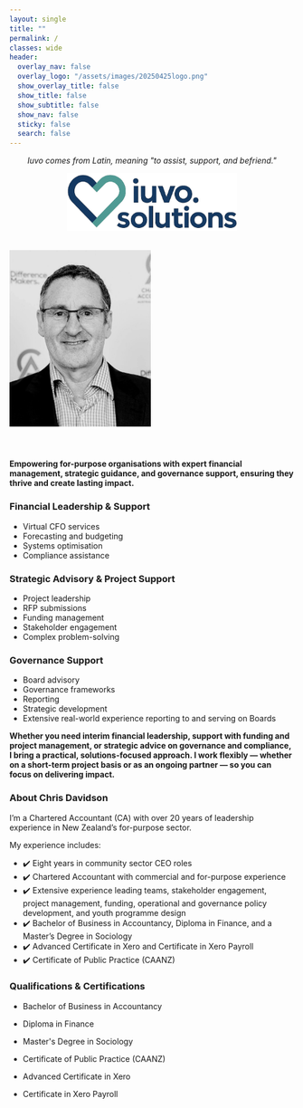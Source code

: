 ```yaml
---
layout: single
title: ""
permalink: /
classes: wide
header:
  overlay_nav: false
  overlay_logo: "/assets/images/20250425logo.png"
  show_overlay_title: false
  show_title: false
  show_subtitle: false
  show_nav: false
  sticky: false
  search: false
---
```


<p align="center">
  <em>Iuvo comes from Latin, meaning "to assist, support, and befriend."</em>
</p>

<p align="center">
  <img src="/assets/images/20250425logo.png" alt="Iuvo.Solutions Logo" width="300">
</p>

<br>

<div style="display: flex; align-items: flex-start; gap: 40px; flex-wrap: wrap;">
  <div style="flex: 1; min-width: 250px;">
    <img src="/assets/images/chris-profile.jpg" alt="Chris Davidson" width="250">
  </div>
  <div style="flex: 2; min-width: 300px;">

**Empowering for-purpose organisations with expert financial management, strategic guidance, and governance support, ensuring they thrive and create lasting impact.**

### Financial Leadership & Support
- Virtual CFO services
- Forecasting and budgeting
- Systems optimisation
- Compliance assistance

### Strategic Advisory & Project Support
- Project leadership
- RFP submissions
- Funding management
- Stakeholder engagement
- Complex problem-solving

### Governance Support
- Board advisory
- Governance frameworks
- Reporting
- Strategic development
- Extensive real-world experience reporting to and serving on Boards

**Whether you need interim financial leadership, support with funding and project management, or strategic advice on governance and compliance, I bring a practical, solutions-focused approach. I work flexibly — whether on a short-term project basis or as an ongoing partner — so you can focus on delivering impact.**

### About Chris Davidson

I’m a Chartered Accountant (CA) with over 20 years of leadership experience in New Zealand’s for-purpose sector.

My experience includes:
- ✔️ Eight years in community sector CEO roles
- ✔️ Chartered Accountant with commercial and for-purpose experience
- ✔️ Extensive experience leading teams, stakeholder engagement, project management, funding, operational and governance policy development, and youth programme design
- ✔️ Bachelor of Business in Accountancy, Diploma in Finance, and a Master’s Degree in Sociology
- ✔️ Advanced Certificate in Xero and Certificate in Xero Payroll
- ✔️ Certificate of Public Practice (CAANZ)

### Qualifications & Certifications
- Bachelor of Business in Accountancy
- Diploma in Finance
- Master's Degree in Sociology
- Certificate of Public Practice (CAANZ)
- Advanced Certificate in Xero
- Certificate in Xero Payroll

  </div>
</div>

<br>

<p align="center">
  <a href="https://www.linkedin.com/in/chris-davidson-aa92a58/" target="_blank" style="margin-right: 20px;">
    <i class="fab fa-linkedin fa-2x"></i>
  </a>
  <a href="mailto:chris.davidson@iuvo.solutions" style="margin-left: 20px;">
    <i class="fas fa-envelope fa-2x"></i>
  </a>
</p>
